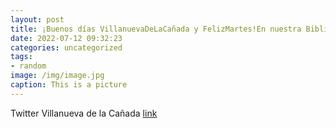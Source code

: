 ```yaml
---
layout: post
title: ¡Buenos días VillanuevaDeLaCañada y FelizMartes!En nuestra Biblioteca Municipal F. Lázaro Carreter tienes a tu disposición mi...
date: 2022-07-12 09:32:23
categories: uncategorized
tags:
- random
image: /img/image.jpg
caption: This is a picture
---
```

Twitter Villanueva de la Cañada [link](https://twitter.com/AytoVDLCanada/status/1546764195353755648)
